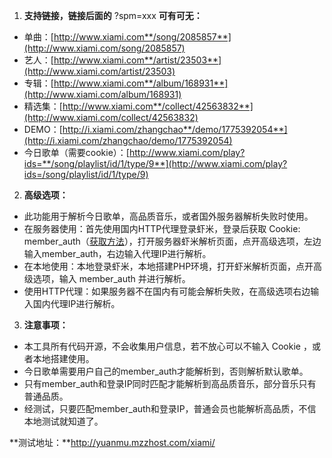 1. **支持链接，链接后面的** ?spm=xxx **可有可无：**
 * 单曲：[http://www.xiami.com**/song/2085857**](http://www.xiami.com/song/2085857)
 * 艺人：[http://www.xiami.com**/artist/23503**](http://www.xiami.com/artist/23503)
 * 专辑：[http://www.xiami.com**/album/168931**](http://www.xiami.com/album/168931)
 * 精选集：[http://www.xiami.com**/collect/42563832**](http://www.xiami.com/collect/42563832)
 * DEMO：[http://i.xiami.com/zhangchao**/demo/1775392054**](http://i.xiami.com/zhangchao/demo/1775392054)
 * 今日歌单（需要cookie）：[http://www.xiami.com/play?ids=**/song/playlist/id/1/type/9**](http://www.xiami.com/play?ids=/song/playlist/id/1/type/9)

2. **高级选项：**
 * 此功能用于解析今日歌单，高品质音乐，或者国外服务器解析失败时使用。
 * 在服务器使用：首先使用国内HTTP代理登录虾米，登录后获取 Cookie: member_auth（[获取方法](https://raw.githubusercontent.com/xyuanmu/parsexiami/master/assets/Chrome-Cookie.gif)），打开服务器虾米解析页面，点开高级选项，左边输入member_auth，右边输入代理IP进行解析。
 * 在本地使用：本地登录虾米，本地搭建PHP环境，打开虾米解析页面，点开高级选项，输入 member_auth 并进行解析。
 * 使用HTTP代理：如果服务器不在国内有可能会解析失败，在高级选项右边输入国内代理IP进行解析。

3. **注意事项：**
 * 本工具所有代码开源，不会收集用户信息，若不放心可以不输入 Cookie ，或者本地搭建使用。
 * 今日歌单需要用户自己的member_auth才能解析到，否则解析默认歌单。
 * 只有member_auth和登录IP同时匹配才能解析到高品质音乐，部分音乐只有普通品质。
 * 经测试，只要匹配member_auth和登录IP，普通会员也能解析高品质，不信本地测试就知道了。


**测试地址：**http://yuanmu.mzzhost.com/xiami/